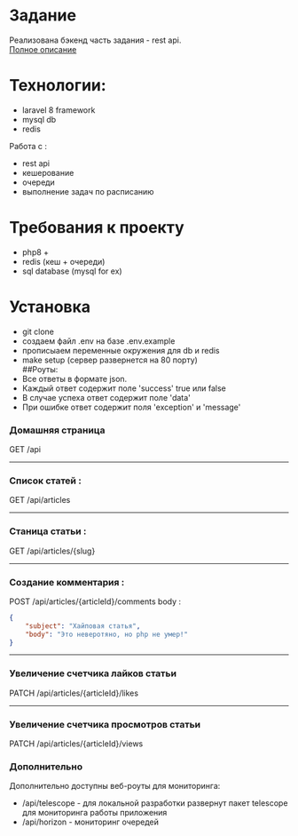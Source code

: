 # Задание   
Реализована бэкенд часть задания - rest api.   
[Полное описание](https://gist.github.com/5aava/672492097c6b2a033c2d7e0a737a643e#%D0%BC%D0%B8%D0%BD%D0%B8%D0%B0%D1%82%D1%8E%D1%80%D0%B0-%D1%81%D1%82%D0%B0%D1%82%D1%8C%D0%B8)
# Технологии:
- laravel 8 framework
- mysql db
- redis

Работа с :
- rest api
- кешерование
- очереди
- выполнение задач по расписанию
# Требования к проекту
- php8 +
- redis (кеш + очереди)
- sql database (mysql for ex)

# Установка
- git clone
- создаем файл .env на базе .env.example
- прописыаем переменные окружения для db и redis
- make setup (сервер развернется на 80 порту)   
##Роуты:
- Все ответы в формате json. 
- Каждый ответ содержит поле 'success' true  или false
- В случае успеха ответ содержит поле 'data'
- При ошибке ответ содержит поля  'exception' и 'message'
### Домашняя страница
GET /api
____
### Список статей :   
GET /api/articles
____
### Станица статьи :  
GET /api/articles/{slug}
___
### Создание комментария :   
POST /api/articles/{articleId}/comments
body : 
```json
{
	"subject": "Хайповая статья",
	"body": "Это неверотяно, но php не умер!"
}
```
____
### Увеличение счетчика лайков статьи
PATCH /api/articles/{articleId}/likes
_____
### Увеличение счетчика просмотров статьи
PATCH /api/articles/{articleId}/views
### Дополнительно
Дополнительно доступны  веб-роуты для мониторинга:
- /api/telescope - для локальной разработки развернут пакет telescope для мониторинга работы приложения
- /api/horizon - мониторинг очередей






        